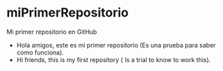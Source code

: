 # miPrimerRepositorio
Mi primer repositorio en GitHub

- Hola amigos, este es mi primer repositorio (Es una prueba para saber como funciona).
- Hi friends, this is my first repository ( Is a trial to know to work this).